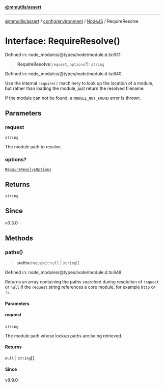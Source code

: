 [**@mmutils/assert**](../../../../../README.md)

***

[@mmutils/assert](../../../../../modules.md) / [config/environment](../../../README.md) / [NodeJS](../README.md) / RequireResolve

# Interface: RequireResolve()

Defined in: node\_modules/@types/node/module.d.ts:631

> **RequireResolve**(`request`, `options`?): `string`

Defined in: node\_modules/@types/node/module.d.ts:640

Use the internal `require()` machinery to look up the location of a module,
but rather than loading the module, just return the resolved filename.

If the module can not be found, a `MODULE_NOT_FOUND` error is thrown.

## Parameters

### request

`string`

The module path to resolve.

### options?

[`RequireResolveOptions`](RequireResolveOptions.md)

## Returns

`string`

## Since

v0.3.0

## Methods

### paths()

> **paths**(`request`): `null` \| `string`[]

Defined in: node\_modules/@types/node/module.d.ts:648

Returns an array containing the paths searched during resolution of `request` or
`null` if the `request` string references a core module, for example `http` or
`fs`.

#### Parameters

##### request

`string`

The module path whose lookup paths are being retrieved.

#### Returns

`null` \| `string`[]

#### Since

v8.9.0
